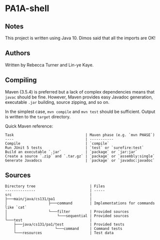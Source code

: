 # PA1A-shell

## Notes

This project is written using Java 10. Dimos said that all the imports are OK!

## Authors

Written by Rebecca Turner and Lin-ye Kaye.

## Compiling

Maven (3.5.4) is preferred but a lack of complex dependencies means that
`javac` should be fine. However, Maven provides easy Javadoc generation,
executable `.jar` building, source zipping, and so on.

In the simplest case, `mvn compile` and `mvn test` should be sufficient. Output
is written to the `target` directory.

Quick Maven reference:

    Task                                 | Maven phase (e.g. `mvn PHASE`)
    ----                                 | -----------
    Compile                              | `compile`
    Run JUnit 5 tests                    | `test` or `surefire:test`
    Build an executable `.jar`           | `package` or `jar:jar`
    Create a source `.zip` and `.tar.gz` | `package` or `assembly:single`
    Generate Javadocs                    | `package` or `javadoc:javadoc`

## Sources

    Directory tree                         | Files
    --------------                         | -----
    src                                    |
    ├───main/java/cs131/pa1                |
    │                   ├───command        | Implementations for commands like `cat`
    │                   └───filter         | Provided sources
    │                       └───sequential | Provided sources
    └───test                               |
        ├───java/cs131/pa1/test            | Provided tests
        │                  └───command     | Command tests
        └───resources                      | Test data
